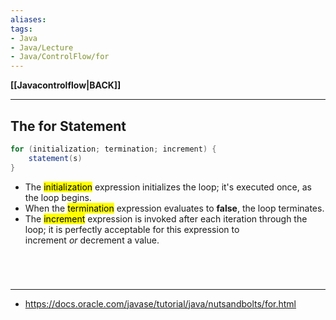 ```yaml
---
aliases:
tags:
- Java
- Java/Lecture
- Java/ControlFlow/for
---
```

**[[Javacontrolflow|BACK]]**

---
## The for Statement
```java
for (initialization; termination; increment) {
	statement(s)
}
```
-   The <mark class="hltr-blue">initialization</mark> expression initializes the loop; it's executed once, as the loop begins.
-   When the <mark class="hltr-blue">termination</mark> expression evaluates to **false**, the loop terminates.
-   The <mark class="hltr-blue">increment</mark> expression is invoked after each iteration through the loop; it is perfectly acceptable for this expression to increment _or_ decrement a value.

<br>

# 
---
- https://docs.oracle.com/javase/tutorial/java/nutsandbolts/for.html